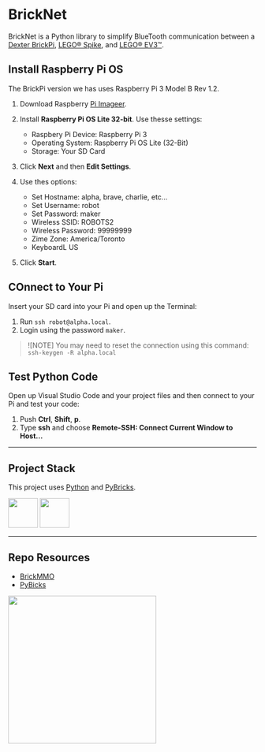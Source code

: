 # BrickNet

BrickNet is a Python library to simplify BlueTooth communication between a [Dexter BrickPi](https://www.dexterindustries.com/brickpi/), [LEGO&reg; Spike](https://www.lego.com/en-ca/product/lego-education-spike-prime-set-45678), and [LEGO&reg; EV3&trade;](https://www.lego.com/en-ca/product/lego-mindstorms-ev3-31313). 

## Install Raspberry Pi OS

The BrickPi version we has uses Raspberry Pi 3 Model B Rev 1.2. 

1. Download Raspberry [Pi Imageer](https://www.raspberrypi.com/software/).
2. Install **Raspberry Pi OS Lite 32-bit**. Use thesse settings:

    - Raspbery Pi Device: Raspberry Pi 3
    - Operating System: Raspberry Pi OS Lite (32-Bit)
    - Storage: Your SD Card
  
3. Click **Next** and then **Edit Settings**.
4. Use thes options:

    - Set Hostname: alpha, brave, charlie, etc...
    - Set Username: robot
    - Set Password: maker
    - Wireless SSID: ROBOTS2
    - Wireless Password: 99999999
    - Zime Zone: America/Toronto
    - KeyboardL US

5. Click **Start**.

## COnnect to Your Pi

Insert your SD card into your Pi and open up the Terminal:

1. Run `ssh robot@alpha.local`.
2. Login using the password `maker`.

> ![NOTE]
> You may need to reset the connection using this command:
> `ssh-keygen -R alpha.local`

## Test Python Code

Open up Visual Studio Code and your project files and then connect to your Pi and test your code:

1. Push **Ctrl**, **Shift**, **p**.
2. Type **ssh** and choose **Remote-SSH: Connect Current Window to Host...**

---

## Project Stack

This project uses [Python](https://www.python.org/) and [PyBricks](https://pybricks.com/).

<img src="https://console.codeadam.ca/api/image/python" width="60"> <img src="https://console.codeadam.ca/api/image/pybricks" width="60"> 

---

## Repo Resources

- [BrickMMO](https://www.brickmmo.com/)
- [PyBicks](https://pybricks.com/)

<a href="https://brickmmo.com">
<img src="https://cdn.brickmmo.com/images@1.0.0/brickmmo-logo-coloured-horizontal.png" width="300">
</a>
